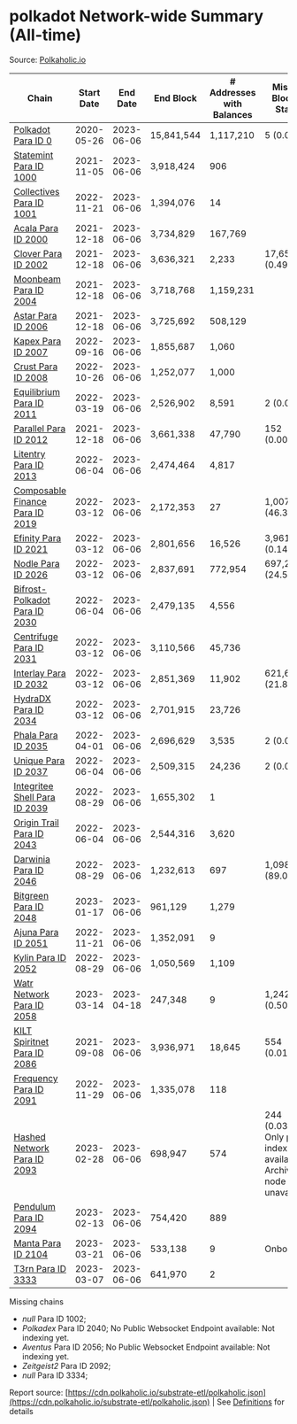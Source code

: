 # polkadot Network-wide Summary (All-time)

Source: [Polkaholic.io](https://polkaholic.io)


| Chain            | Start Date | End Date | End Block | # Addresses with Balances | Missing Blocks / Status |
| ---------------- | ---------- | ---------| --------- | ------------------------- | ----------------------- |
| [Polkadot Para ID 0](/polkadot/0-polkadot) | 2020-05-26 | 2023-06-06 | 15,841,544 |  1,117,210 | 5 (0.00%)  |
| [Statemint Para ID 1000](/polkadot/1000-statemint) | 2021-11-05 | 2023-06-06 | 3,918,424 |  906 |    |
| [Collectives Para ID 1001](/polkadot/1001-collectives) | 2022-11-21 | 2023-06-06 | 1,394,076 |  14 |    |
| [Acala Para ID 2000](/polkadot/2000-acala) | 2021-12-18 | 2023-06-06 | 3,734,829 |  167,769 |    |
| [Clover Para ID 2002](/polkadot/2002-clover) | 2021-12-18 | 2023-06-06 | 3,636,321 |  2,233 | 17,656 (0.49%)  |
| [Moonbeam Para ID 2004](/polkadot/2004-moonbeam) | 2021-12-18 | 2023-06-06 | 3,718,768 |  1,159,231 |    |
| [Astar Para ID 2006](/polkadot/2006-astar) | 2021-12-18 | 2023-06-06 | 3,725,692 |  508,129 |    |
| [Kapex Para ID 2007](/polkadot/2007-kapex) | 2022-09-16 | 2023-06-06 | 1,855,687 |  1,060 |    |
| [Crust Para ID 2008](/polkadot/2008-crust) | 2022-10-26 | 2023-06-06 | 1,252,077 |  1,000 |    |
| [Equilibrium Para ID 2011](/polkadot/2011-equilibrium) | 2022-03-19 | 2023-06-06 | 2,526,902 |  8,591 | 2 (0.00%)  |
| [Parallel Para ID 2012](/polkadot/2012-parallel) | 2021-12-18 | 2023-06-06 | 3,661,338 |  47,790 | 152 (0.00%)  |
| [Litentry Para ID 2013](/polkadot/2013-litentry) | 2022-06-04 | 2023-06-06 | 2,474,464 |  4,817 |    |
| [Composable Finance Para ID 2019](/polkadot/2019-composable) | 2022-03-12 | 2023-06-06 | 2,172,353 |  27 | 1,007,856 (46.39%)  |
| [Efinity Para ID 2021](/polkadot/2021-efinity) | 2022-03-12 | 2023-06-06 | 2,801,656 |  16,526 | 3,961 (0.14%)  |
| [Nodle Para ID 2026](/polkadot/2026-nodle) | 2022-03-12 | 2023-06-06 | 2,837,691 |  772,954 | 697,249 (24.57%)  |
| [Bifrost-Polkadot Para ID 2030](/polkadot/2030-bifrost-dot) | 2022-06-04 | 2023-06-06 | 2,479,135 |  4,556 |    |
| [Centrifuge Para ID 2031](/polkadot/2031-centrifuge) | 2022-03-12 | 2023-06-06 | 3,110,566 |  45,736 |    |
| [Interlay Para ID 2032](/polkadot/2032-interlay) | 2022-03-12 | 2023-06-06 | 2,851,369 |  11,902 | 621,626 (21.80%)  |
| [HydraDX Para ID 2034](/polkadot/2034-hydradx) | 2022-03-12 | 2023-06-06 | 2,701,915 |  23,726 |    |
| [Phala Para ID 2035](/polkadot/2035-phala) | 2022-04-01 | 2023-06-06 | 2,696,629 |  3,535 | 2 (0.00%)  |
| [Unique Para ID 2037](/polkadot/2037-unique) | 2022-06-04 | 2023-06-06 | 2,509,315 |  24,236 | 2 (0.00%)  |
| [Integritee Shell Para ID 2039](/polkadot/2039-integritee-shell) | 2022-08-29 | 2023-06-06 | 1,655,302 |  1 |    |
| [Origin Trail Para ID 2043](/polkadot/2043-origintrail) | 2022-06-04 | 2023-06-06 | 2,544,316 |  3,620 |    |
| [Darwinia Para ID 2046](/polkadot/2046-darwinia) | 2022-08-29 | 2023-06-06 | 1,232,613 |  697 | 1,098,150 (89.09%)  |
| [Bitgreen Para ID 2048](/polkadot/2048-bitgreen) | 2023-01-17 | 2023-06-06 | 961,129 |  1,279 |    |
| [Ajuna Para ID 2051](/polkadot/2051-ajuna) | 2022-11-21 | 2023-06-06 | 1,352,091 |  9 |    |
| [Kylin Para ID 2052](/polkadot/2052-kylin) | 2022-08-29 | 2023-06-06 | 1,050,569 |  1,109 |    |
| [Watr Network Para ID 2058](/polkadot/2058-watr) | 2023-03-14 | 2023-04-18 | 247,348 |  9 | 1,242 (0.50%)  |
| [KILT Spiritnet Para ID 2086](/polkadot/2086-kilt) | 2021-09-08 | 2023-06-06 | 3,936,971 |  18,645 | 554 (0.01%)  |
| [Frequency Para ID 2091](/polkadot/2091-frequency) | 2022-11-29 | 2023-06-06 | 1,335,078 |  118 |    |
| [Hashed Network Para ID 2093](/polkadot/2093-hashed) | 2023-02-28 | 2023-06-06 | 698,947 |  574 | 244 (0.03%) Only partial index available: Archive node unavailable |
| [Pendulum Para ID 2094](/polkadot/2094-pendulum) | 2023-02-13 | 2023-06-06 | 754,420 |  889 |    |
| [Manta Para ID 2104](/polkadot/2104-manta) | 2023-03-21 | 2023-06-06 | 533,138 |  9 |   Onboarding |
| [T3rn Para ID 3333](/polkadot/3333-t3rn) | 2023-03-07 | 2023-06-06 | 641,970 |  2 |    |

Missing chains


* *null* Para ID 1002; 
* *Polkadex* Para ID 2040; No Public Websocket Endpoint available: Not indexing yet.
* *Aventus* Para ID 2056; No Public Websocket Endpoint available: Not indexing yet.
* *Zeitgeist2* Para ID 2092; 
* *null* Para ID 3334; 

Report source: [https://cdn.polkaholic.io/substrate-etl/polkaholic.json](https://cdn.polkaholic.io/substrate-etl/polkaholic.json) | See [Definitions](/DEFINITIONS.md) for details
